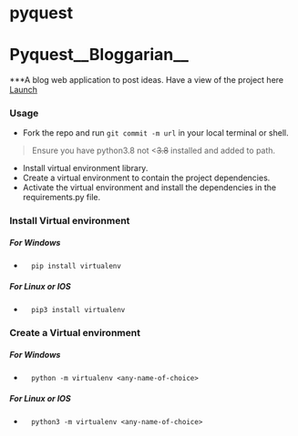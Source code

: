# pyquest
# Pyquest__Bloggarian__
***A blog web application to post ideas. Have a view of the project here [Launch](https://richie003.pythonanywhere.com)

### Usage
- Fork the repo and run ```git commit -m url``` in your local terminal or shell.
> Ensure you have python3.8 not <~~3.8~~ installed and added to path.
- Install virtual environment library.
- Create a virtual environment to contain the project dependencies.
- Activate the virtual environment and install the dependencies in the requirements.py file.


### Install Virtual environment
##### For Windows
-       pip install virtualenv
##### For Linux or IOS
-       pip3 install virtualenv

### Create a Virtual environment
##### For Windows
-       python -m virtualenv <any-name-of-choice>
##### For Linux or IOS
-       python3 -m virtualenv <any-name-of-choice>
